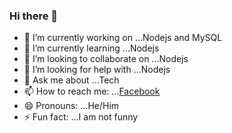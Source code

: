 [](https://giphy.com/gifs/funny-cat-12HZukMBlutpoQ)



### Hi there 👋


- 🔭 I’m currently working on ...Nodejs and MySQL
- 🌱 I’m currently learning ...Nodejs
- 👯 I’m looking to collaborate on ...Nodejs
- 🤔 I’m looking for help with ...Nodejs
- 💬 Ask me about ...Tech
- 📫 How to reach me: ...[Facebook](https://www.facebook.com/henrick993/)
- 😄 Pronouns: ...He/Him
- ⚡ Fun fact: ...I am not funny
